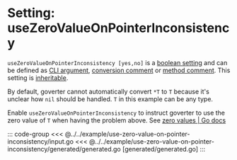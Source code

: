 # Setting: useZeroValueOnPointerInconsistency

`useZeroValueOnPointerInconsistency [yes,no]` is a
[boolean setting](./define-settings.md#boolean) and can be defined as
[CLI argument](./define-settings.md#cli),
[conversion comment](./define-settings.md#conversion) or
[method comment](./define-settings.md#method). This setting is
[inheritable](./define-settings.md#inheritance).

By default, goverter cannot automatically convert `*T` to `T` because it's
unclear how `nil` should be handled. `T` in this example can be any type.

Enable `useZeroValueOnPointerInconsistency` to instruct goverter to use the
zero value of `T` when having the problem above. See [zero values | Go
docs](https://go.dev/tour/basics/12)

::: code-group
<<< @../../example/use-zero-value-on-pointer-inconsistency/input.go
<<< @../../example/use-zero-value-on-pointer-inconsistency/generated/generated.go [generated/generated.go]
:::
